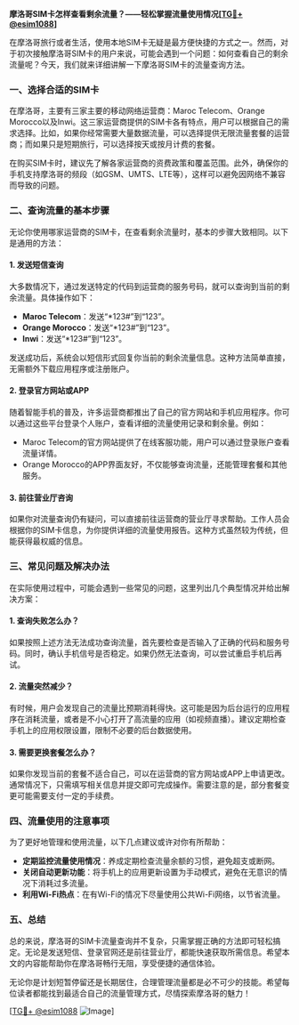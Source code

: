 **摩洛哥SIM卡怎样查看剩余流量？——轻松掌握流量使用情况[[TG💪+ @esim1088](https://t.me/s/esim1088)]**

在摩洛哥旅行或者生活，使用本地SIM卡无疑是最方便快捷的方式之一。然而，对于初次接触摩洛哥SIM卡的用户来说，可能会遇到一个问题：如何查看自己的剩余流量呢？今天，我们就来详细讲解一下摩洛哥SIM卡的流量查询方法。

### **一、选择合适的SIM卡**
在摩洛哥，主要有三家主要的移动网络运营商：Maroc Telecom、Orange Morocco以及Inwi。这三家运营商提供的SIM卡各有特点，用户可以根据自己的需求选择。比如，如果你经常需要大量数据流量，可以选择提供无限流量套餐的运营商；而如果只是短期旅行，可以选择按天或按月计费的套餐。

在购买SIM卡时，建议先了解各家运营商的资费政策和覆盖范围。此外，确保你的手机支持摩洛哥的频段（如GSM、UMTS、LTE等），这样可以避免因网络不兼容而导致的问题。

### **二、查询流量的基本步骤**
无论你使用哪家运营商的SIM卡，在查看剩余流量时，基本的步骤大致相同。以下是通用的方法：

#### **1. 发送短信查询**
大多数情况下，通过发送特定的代码到运营商的服务号码，就可以查询到当前的剩余流量。具体操作如下：
- **Maroc Telecom**：发送“*123#”到“123”。
- **Orange Morocco**：发送“*123#”到“123”。
- **Inwi**：发送“*123#”到“123”。

发送成功后，系统会以短信形式回复你当前的剩余流量信息。这种方法简单直接，无需额外下载应用程序或注册账户。

#### **2. 登录官方网站或APP**
随着智能手机的普及，许多运营商都推出了自己的官方网站和手机应用程序。你可以通过这些平台登录个人账户，查看详细的流量使用记录和剩余量。例如：
- Maroc Telecom的官方网站提供了在线客服功能，用户可以通过登录账户查看流量详情。
- Orange Morocco的APP界面友好，不仅能够查询流量，还能管理套餐和其他服务。

#### **3. 前往营业厅咨询**
如果你对流量查询仍有疑问，可以直接前往运营商的营业厅寻求帮助。工作人员会根据你的SIM卡信息，为你提供详细的流量使用报告。这种方式虽然较为传统，但能获得最权威的信息。

### **三、常见问题及解决办法**
在实际使用过程中，可能会遇到一些常见的问题，这里列出几个典型情况并给出解决方案：

#### **1. 查询失败怎么办？**
如果按照上述方法无法成功查询流量，首先要检查是否输入了正确的代码和服务号码。同时，确认手机信号是否稳定。如果仍然无法查询，可以尝试重启手机后再试。

#### **2. 流量突然减少？**
有时候，用户会发现自己的流量比预期消耗得快。这可能是因为后台运行的应用程序在消耗流量，或者是不小心打开了高流量的应用（如视频直播）。建议定期检查手机上的应用权限设置，限制不必要的后台数据使用。

#### **3. 需要更换套餐怎么办？**
如果你发现当前的套餐不适合自己，可以在运营商的官方网站或APP上申请更改。通常情况下，只需填写相关信息并提交即可完成操作。需要注意的是，部分套餐变更可能需要支付一定的手续费。

### **四、流量使用的注意事项**
为了更好地管理和使用流量，以下几点建议或许对你有所帮助：
- **定期监控流量使用情况**：养成定期检查流量余额的习惯，避免超支或断网。
- **关闭自动更新功能**：将手机上的应用更新设置为手动模式，避免在无意识的情况下消耗过多流量。
- **利用Wi-Fi热点**：在有Wi-Fi的情况下尽量使用公共Wi-Fi网络，以节省流量。

### **五、总结**
总的来说，摩洛哥的SIM卡流量查询并不复杂，只需掌握正确的方法即可轻松搞定。无论是发送短信、登录官网还是前往营业厅，都能快速获取所需信息。希望本文的内容能帮助你在摩洛哥畅行无阻，享受便捷的通信体验。

无论你是计划短暂停留还是长期居住，合理管理流量都是必不可少的技能。希望每位读者都能找到最适合自己的流量管理方式，尽情探索摩洛哥的魅力！

[[TG💪+ @esim1088](https://t.me/s/esim1088) ![Image](https://i.postimg.cc/4NQfJmqS/Snipaste-2025-05-13-00-14-12.png)]